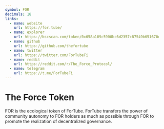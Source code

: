 ```yaml
---
symbol: FOR
decimals: 18
links:
  - name: website
    url: https://for.tube/
  - name: explorer
    url: https://bscscan.com/token/0x658a109c5900bc6d2357c87549b651670e5b0539
  - name: github
    url: https://github.com/thefortube
  - name: twitter
    url: https://twitter.com/ForTubeFi
  - name: reddit
    url: https://reddit.com/r/The_Force_Protocol/
  - name: telegram
    url: https://t.me/ForTubeFi
---
```


# The Force Token

FOR is the ecological token of ForTube. ForTube transfers the power of community autonomy to FOR holders as much as possible through FOR to promote the realization of decentralized governance.

